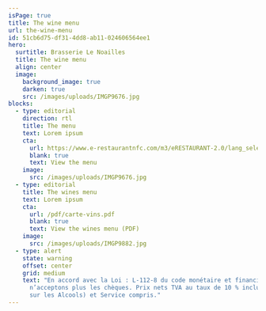 ```yaml
---
isPage: true
title: The wine menu
url: the-wine-menu
id: 51cb6d75-df31-4dd8-ab11-024606564ee1
hero:
  surtitle: Brasserie Le Noailles
  title: The wine menu
  align: center
  image:
    background_image: true
    darken: true
    src: /images/uploads/IMGP9676.jpg
blocks:
  - type: editorial
    direction: rtl
    title: The menu
    text: Lorem ipsum
    cta:
      url: https://www.e-restaurantnfc.com/m3/eRESTAURANT-2.0/lang_select.php?rest_ref=DELBUS1122
      blank: true
      text: View the menu
    image:
      src: /images/uploads/IMGP9676.jpg
  - type: editorial
    title: The wines menu
    text: Lorem ipsum
    cta:
      url: /pdf/carte-vins.pdf
      blank: true
      text: View the wines menu (PDF)
    image:
      src: /images/uploads/IMGP9882.jpg
  - type: alert
    state: warning
    offset: center
    grid: medium
    text: "En accord avec la Loi : L-112-8 du code monétaire et financier, nous
      n’acceptons plus les chèques. Prix nets TVA au taux de 10 % incluse (20%
      sur les Alcools) et Service compris."
---
```

